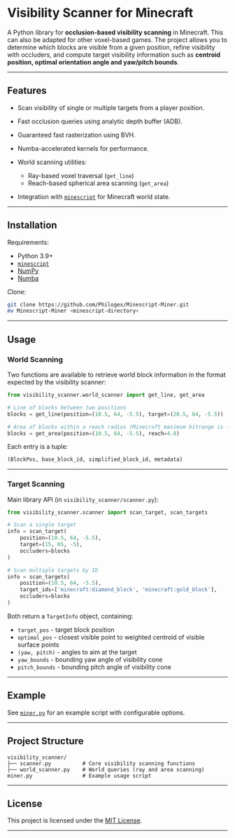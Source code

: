 # Visibility Scanner for Minecraft

A Python library for **occlusion-based visibility scanning** in Minecraft. This can also be adapted for other voxel-based games.
The project allows you to determine which blocks are visible from a given position, refine visibility with occluders, and compute target visibility information such as **centroid position, optimal orientation angle and yaw/pitch bounds**.

---

## Features

* Scan visibility of single or multiple targets from a player position.
* Fast occlusion queries using analytic depth buffer (ADB).
* Guaranteed fast rasterization using BVH.
* Numba-accelerated kernels for performance.
* World scanning utilities:

  * Ray-based voxel traversal (`get_line`)
  * Reach-based spherical area scanning (`get_area`)
* Integration with [`minescript`](https://github.com/maxuser0/minescript.git) for Minecraft world state.

---

## Installation

Requirements:

* Python 3.9+
* [`minescript`](https://github.com/maxuser0/minescript.git)
* [NumPy](https://numpy.org/)
* [Numba](https://numba.pydata.org/)

Clone:

```bash
git clone https://github.com/Philogex/Minescript-Miner.git
mv Minescript-Miner <minescript-directory>
```

---

## Usage

### World Scanning

Two functions are available to retrieve world block information in the format expected by the visibility scanner:

```python
from visibility_scanner.world_scanner import get_line, get_area

# Line of blocks between two positions
blocks = get_line(position=(10.5, 64, -5.5), target=(20.5, 64, -5.5))

# Area of blocks within a reach radius (Minecraft maximum hitrange is ~4.99)
blocks = get_area(position=(10.5, 64, -5.5), reach=4.8)
```

Each entry is a tuple:

```python
(BlockPos, base_block_id, simplified_block_id, metadata)
```

---

### Target Scanning

Main library API (in `visibility_scanner/scanner.py`):

```python
from visibility_scanner.scanner import scan_target, scan_targets

# Scan a single target
info = scan_target(
    position=(10.5, 64, -5.5),
    target=(15, 65, -5),
    occluders=blocks
)

# Scan multiple targets by ID
info = scan_targets(
    position=(10.5, 64, -5.5),
    target_ids=['minecraft:diamond_block', 'minecraft:gold_block'],
    occluders=blocks
)
```

Both return a `TargetInfo` object, containing:

* `target_pos` - target block position
* `optimal_pos` - closest visible point to weighted centroid of visible surface points
* `(yaw, pitch)` - angles to aim at the target
* `yaw_bounds` - bounding yaw angle of visibility cone
* `pitch_bounds` - bounding pitch angle of visibility cone

---

## Example

See [`miner.py`](miner.py) for an example script with configurable options.

---

## Project Structure

```
visibility_scanner/
├── scanner.py          # Core visibility scanning functions
├── world_scanner.py    # World queries (ray and area scanning)
miner.py                # Example usage script
```

---

## License

This project is licensed under the [MIT License](LICENSE).

---